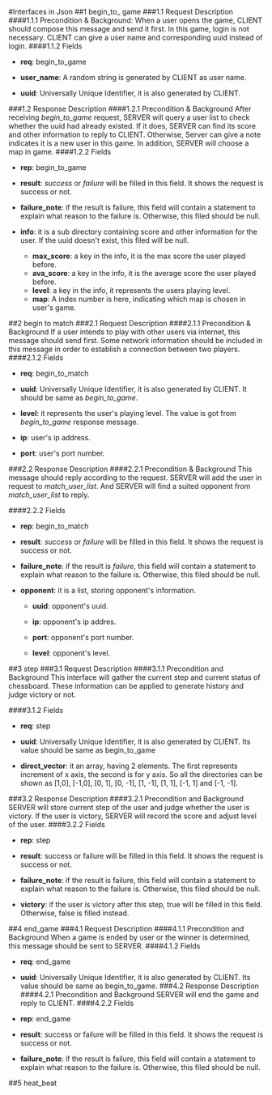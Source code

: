 #Interfaces in Json 
##1	begin_to_ game
###1.1	Request Description
####1.1.1	Precondition & Background: 
When a user opens the game, CLIENT should compose this message and send it first. In this game, login is not necessary. CLIENT can give a user name and corresponding uuid instead of login.
####1.1.2	Fields 

*   **req**:  begin_to_game

*   **user_name**: A random string is generated by CLIENT as user name.

*   **uuid**: Universally Unique Identifier, it is also generated by CLIENT.

###1.2	Response Description
####1.2.1	Precondition & Background
After receiving *begin_to_game* request, SERVER will query a user list to check whether the uuid had already existed. If it does, SERVER can find its score and other information to reply to CLIENT. Otherwise, Server can give a note indicates it is a new user in this game. 
In addition, SERVER will choose a map in game.
####1.2.2	Fields 
*   **rep**:  begin_to_game

*   **result**:  *success* or *failure* will be filled in this field. It shows the request is success or not.

*   **failure_note**:  if the result is failure, this field will contain a statement to explain what reason to the failure is. Otherwise, this filed should be null.

*   **info**:  it is a sub directory containing score and other information for the user. If the uuid doesn't exist, this filed will be null.
   
      *   **max_score**:  a key in the info, it is the max score the user played before.
      *   **ava_score**:  a key in the info, it is the average score the user played before. 
      *   **level**:  a key in the info, it represents the users playing level.
      *   **map**:  A index number is here, indicating which map is chosen in user's game.   
      
##2	begin to match
###2.1	Request Description
####2.1.1	Precondition & Background 
If a user intends to play with other users via internet, this message should send first. Some network information should be included in this message in order to establish a connection between two players.
####2.1.2	Fields 
*   **req**:  begin_to_match

*   **uuid**:  Universally Unique Identifier, it is also generated by CLIENT. It should be same as *begin_to_game*.

*   **level**:  it represents the user's playing level. The value is got from *begin_to_game* response message.

*   **ip**:  user's ip address. 

*   **port**: user's port number. 

###2.2	Response Description
####2.2.1	Precondition & Background
This message should reply according to the request. SERVER will add the user in request to *match_user_list*. And SERVER will find a suited opponent from *match_user_list* to reply.

####2.2.2	Fields 
*   **rep**: begin_to_match

*   **result**:  *success* or *failure* will be filled in this field. It shows the request is success or not.

*   **failure_note**:  if the result is *failure*, this field will contain a statement to explain what reason to the failure is. Otherwise, this filed should be null.

*   **opponent**:  it is a list, storing opponent's information.

    *   **uuid**: opponent's uuid. 

    *   **ip**:  opponent's ip addres.

    *   **port**:  opponent's port number. 

    *   **level**:  opponent's level.

##3	step 
###3.1	Request Description
####3.1.1	Precondition and Background
This interface will gather the current step and current status of chessboard. These information can be applied to generate history and judge victory or not.

####3.1.2	Fields
*   **req**:  step

*   **uuid**:   Universally Unique Identifier, it is also generated by CLIENT. Its value should be same as begin_to_game

*   **direct_vector**:  it an array, having 2 elements. The first represents increment of x axis, the second is for y axis. So all the directories can be shown as [1,0], [-1,0], [0, 1], [0, -1], [1, -1], [1, 1], [-1, 1] and [-1, -1].

###3.2	Response Description
####3.2.1	Precondition and Background
SERVER will store current step of the user and judge whether the user is victory. If the user is victory, SERVER will record the score and adjust level of the user.
####3.2.2	Fields
*   **rep**:  step

*   **result**:  success or failure will be filled in this field. It shows the request is success or not.

*   **failure_note**:  if the result is failure, this field will contain a statement to explain what reason to the failure is. Otherwise, this filed should be null.

*   **victory**:  if the user is victory after this step,  true will be filled in this field. Otherwise, false is filled instead.

##4	end_game
###4.1	Request Description
####4.1.1	Precondition and Background
When a game is ended by user or the winner is determined, this message should be sent to SERVER.
####4.1.2	Fields
*   **req**:   end_game

*   **uuid**:  Universally Unique Identifier, it is also generated by CLIENT. Its value should be same as begin_to_game.
###4.2	Response Description
####4.2.1	Precondition and Background
SERVER will end the game and reply to CLIENT.
####4.2.2	Fields
*   **rep**:  end_game

*   **result**:  success or failure will be filled in this field. It shows the request is success or not.

*   **failure_note**:  if the result is failure, this field will contain a statement to explain what reason to the failure is. Otherwise, this filed should be null.

##5 heat_beat

